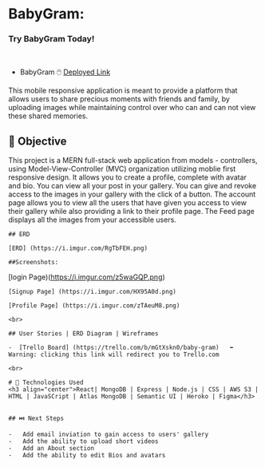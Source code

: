 # BabyGram:

### Try BabyGram  Today!

<br>

- BabyGram  🖱️ [Deployed Link](https://babygrams.herokuapp.com/) 




<p>This mobile responsive application is meant to provide a platform that allows users to share precious moments with friends and family, by  uploading images while maintaining control over who can and can not view these shared memories.
  
  ## 🎯 Objective 
  
  <p>This project is a MERN full-stack web application from models - controllers, using Model-View-Controller (MVC) organization utilizing moblie first responsive design. It allows you to create a profile, complete with avatar and bio. You can view all your post in your gallery. You can give and revoke access to the images in your gallery with the click of a button. The account page allows you to view all the users that have given you access to view their gallery while also providing a link to their profile page. The Feed page displays all the images from your accessible users.
    
    ## ERD
    
    [ERD] (https://i.imgur.com/RgTbFEH.png)
    
    ##Screenshots:
    
   [login Page)(https://i.imgur.com/z5waGQP.png)
    
    [Signup Page] (https://i.imgur.com/HX95A0d.png)
    
    [Profile Page] (https://i.imgur.com/zTAeuM8.png)
    
    <br>
    
    ## User Stories | ERD Diagram | Wireframes 
    
    -  [Trello Board] (https://trello.com/b/mGtXskn0/baby-gram)   ⬅️ Warning: clicking this link will redirect you to Trello.com
    
    <br>
    
    # 💾 Technologies Used
    <h3 align="center">React| MongoDB | Express | Node.js | CSS | AWS S3 | HTML | JavaSCript | Atlas MongoDB | Semantic UI | Heroko | Figma</h3>
   
    
    ## ⏭️ Next Steps 
    
    -   Add email inviation to gain access to users' gallery
    -   Add the ability to upload short videos
    -   Add an About section
    -   Add the ability to edit Bios and avatars
